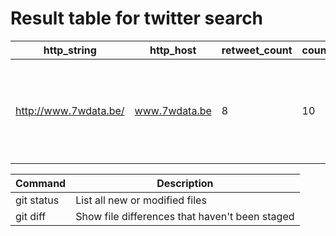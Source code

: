 # Result table for twitter search
|                                                                                             http_string|         http_host         |retweet_count|count_score|   http_string_short   |                         http_title|
| --- | --- |--- | --- |--- | --- |
|http://www.7wdata.be/                                                   |www.7wdata.be              |            8|         10|https://t.co/GkZGVtZZ62|4 big reasons why healthcare needs data science - 7wData    |


| Command | Description |
| --- | --- |
| git status | List all new or modified files |
| git diff | Show file differences that haven't been staged |
